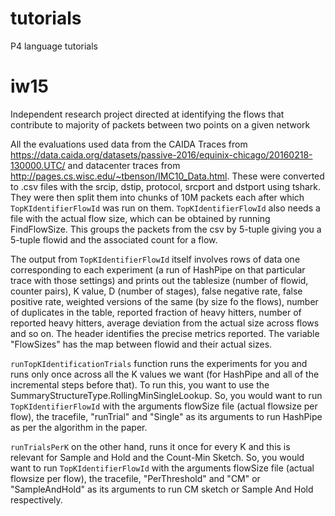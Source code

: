 # tutorials
P4 language tutorials

# iw15

Independent research project directed at identifying the flows that contribute to majority of packets between two points on a given network

All the evaluations used data from the CAIDA Traces from  https://data.caida.org/datasets/passive-2016/equinix-chicago/20160218-130000.UTC/ and datacenter traces from http://pages.cs.wisc.edu/~tbenson/IMC10_Data.html. These were converted to .csv files with the srcip, dstip, protocol, srcport and dstport using tshark. They were then split them into chunks of 10M packets each after which `TopKIdentifierFlowId` was run on them. `TopKIdentifierFlowId` also needs a file with the actual flow size, which can be obtained by running FindFlowSize. This groups the packets from the csv by 5-tuple giving you a 5-tuple flowid and the associated count for a flow.

The output from `TopKIdentifierFlowId` itself involves rows of data one corresponding to each experiment (a run of HashPipe on that particular trace with those settings) and prints out the tablesize (number of flowid, counter pairs), K value, D (number of stages), false negative rate, false positive rate, weighted versions of the same (by size fo the flows), number of duplicates in the table, reported fraction of heavy hitters, number of reported heavy hitters, average deviation from the actual size across flows and so on. The header identifies the precise metrics reported. The variable "FlowSizes" has the map between flowid and their actual sizes.

`runTopKIdentificationTrials` function runs the experiments for you and runs only once across all the K values we want (for HashPipe and all of the incremental steps before that). To run this, you want to use the SummaryStructureType.RollingMinSingleLookup. So, you would want to run `TopKIdentifierFlowId` with the arguments flowSize file (actual flowsize per flow), the tracefile, "runTrial" and "Single" as its arguments to run HashPipe as per the algorithm in the paper. 

`runTrialsPerK` on the other hand, runs it once for every K and this is relevant for Sample and Hold and the Count-Min Sketch. So, you would want to run `TopKIdentifierFlowId` with the arguments flowSize file (actual flowsize per flow), the tracefile, "PerThreshold" and "CM" or "SampleAndHold" as its arguments to run CM sketch or Sample And Hold respectively.
